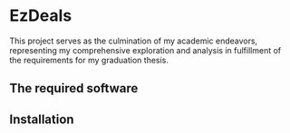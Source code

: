 
# EzDeals

This project serves as the culmination of my academic endeavors, representing my comprehensive exploration and analysis in fulfillment of the requirements for my graduation thesis. 

## The required software



## Installation
